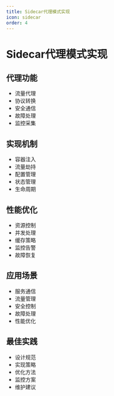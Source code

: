 ```yaml
---
title: Sidecar代理模式实现
icon: sidecar
order: 4
---
```


# Sidecar代理模式实现

## 代理功能
- 流量代理
- 协议转换
- 安全通信
- 故障处理
- 监控采集

## 实现机制
- 容器注入
- 流量劫持
- 配置管理
- 状态管理
- 生命周期

## 性能优化
- 资源控制
- 并发处理
- 缓存策略
- 监控告警
- 故障恢复

## 应用场景
- 服务通信
- 流量管理
- 安全控制
- 故障处理
- 性能优化

## 最佳实践
- 设计规范
- 实现策略
- 优化方法
- 监控方案
- 维护建议
